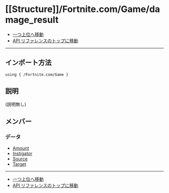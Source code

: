 # [[Structure]]/Fortnite.com/Game/damage_result

- [一つ上位へ移動](../main.md)
- [API リファレンスのトップに移動](../../../main.md)

---

## インポート方法

```verse
using { /Fortnite.com/Game }
```

## 説明

(説明無し)

## メンバー

### データ

- [Amount](./D_Amount/main.md)
- [Instigator](./D_Instigator/main.md)
- [Source](./D_Source/main.md)
- [Target](./D_Target/main.md)

---

- [一つ上位へ移動](../main.md)
- [API リファレンスのトップに移動](../../../main.md)
